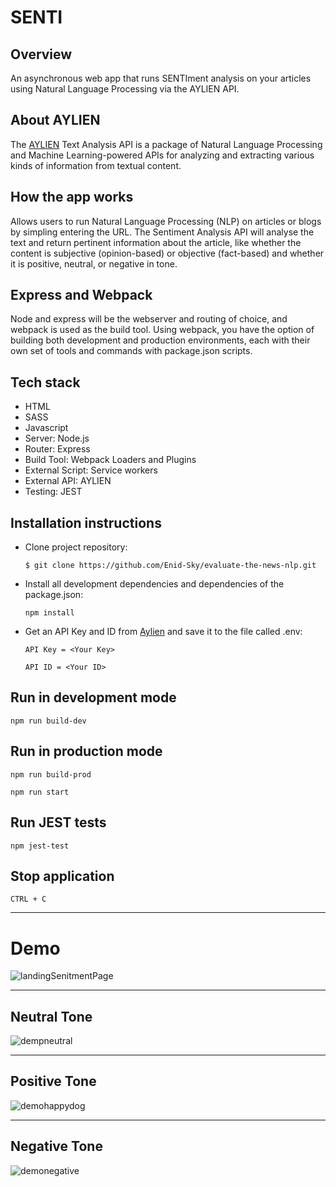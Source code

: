 # SENTI

## Overview

An asynchronous web app that runs SENTIment analysis on your articles using Natural Language Processing via the AYLIEN API.

## About AYLIEN

The [AYLIEN](https://docs.aylien.com/textapi/endpoints/#sentiment-analysis) Text Analysis API is a package of Natural Language Processing and Machine Learning-powered APIs for analyzing and extracting various kinds of information from textual content. 

## How the app works

Allows users to run Natural Language Processing (NLP) on articles or blogs by simpling entering the URL. The Sentiment Analysis API will analyse the text and return pertinent information about the article, like whether the content is subjective (opinion-based) or objective (fact-based) and whether it is positive, neutral, or negative in tone. 

## Express and Webpack

Node and express will be the webserver and routing of choice, and webpack is used as the build tool. Using webpack, you have the option of building both development and production environments, each with their own set of tools and commands with package.json scripts.

## Tech stack

- HTML
- SASS
- Javascript
- Server: Node.js
- Router: Express
- Build Tool: Webpack Loaders and Plugins
- External Script: Service workers
- External API: AYLIEN
- Testing: JEST

## Installation instructions

- Clone project repository:

  `$ git clone https://github.com/Enid-Sky/evaluate-the-news-nlp.git`

- Install all development dependencies and dependencies of the package.json:

  `npm install`

- Get an API Key and ID from [Aylien](https://docs.aylien.com/textapi/#getting-started) and save it to the file called .env:

  `API Key = <Your Key>`
  
  `API ID = <Your ID>`

## Run in development mode

`npm run build-dev`

## Run in production mode

`npm run build-prod`

`npm run start`

## Run JEST tests

`npm jest-test`

## Stop application

`CTRL + C`
  
*****

# Demo
![landingSenitmentPage](https://user-images.githubusercontent.com/43654264/93803077-2dad9300-fbf9-11ea-8623-81cf0d045473.JPG)


*****
## Neutral Tone
![dempneutral](https://user-images.githubusercontent.com/43654264/93823124-25b01c00-fc16-11ea-8d10-a7200493d1ce.JPG)


*****
## Positive Tone
![demohappydog](https://user-images.githubusercontent.com/43654264/93823053-04e7c680-fc16-11ea-9a4b-ef73c927f4b2.JPG)


*****
## Negative Tone
![demonegative](https://user-images.githubusercontent.com/43654264/93825560-6316a880-fc1a-11ea-87b0-8de5f0a16fae.JPG)
